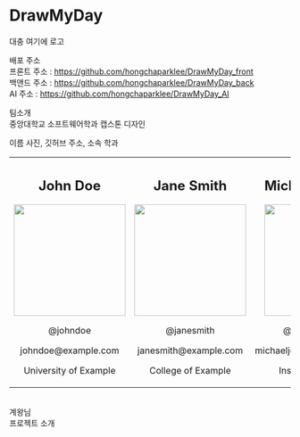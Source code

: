 # DrawMyDay<br/>

대충 여기에 로고

배포 주소 <br/>
프론트 주소 : https://github.com/hongchaparklee/DrawMyDay_front<br/>
백앤드 주소 : https://github.com/hongchaparklee/DrawMyDay_back<br/>
AI 주소 : https://github.com/hongchaparklee/DrawMyDay_AI<br/>

팀소개<br/>
중앙대학교 소프트웨어학과 캡스톤 디자인<br/>

이름 사진, 깃허브 주소, 소속 학과<br/>

<table>
  <tr>
    <td align="center">
      <h2>John Doe</h2>
      <img src="https://github.com/hongchaparklee/Common/assets/132898240/bd609157-4aab-455c-be71-4dac3b9030dd" width="200" height="200" />
      <p>@johndoe</p>
      <p>johndoe@example.com</p>
      <p>University of Example</p>
    </td>
    <td align="center">
      <h2>Jane Smith</h2>
      <img src="https://github.com/hongchaparklee/Common/assets/132898240/a7752ac5-49eb-477a-8ab0-7b169a2db40d" width="200" height="200" />
      <p>@janesmith</p>
      <p>janesmith@example.com</p>
      <p>College of Example</p>
    </td>
    <td align="center">
      <h2>Michael Johnson</h2>
      <img src="https://github.com/hongchaparklee/Common/assets/132898240/de0c6753-ade0-45bc-a6c0-c39bcb8a2592" width="200" height="200" />
      <p>@michaeljohnson</p>
      <p>michaeljohnson@example.com</p>
      <p>Institute of Example</p>
    </td>
  </tr>
</table>


<br/>
계왕님<br/>
프로젝트 소개<br/>

